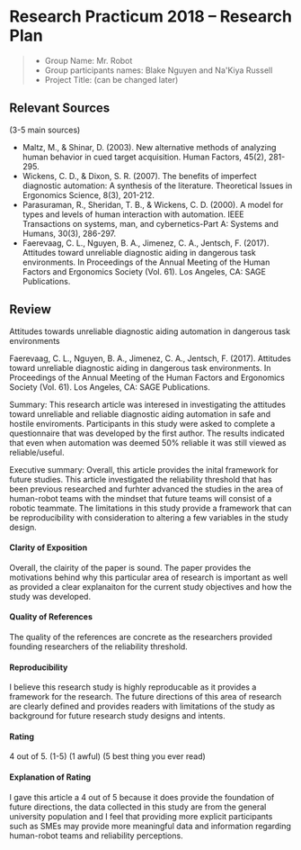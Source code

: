 # Research Practicum 2018 – Research Plan

> * Group Name: Mr. Robot
> * Group participants names: Blake Nguyen and Na'Kiya Russell
> * Project Title: (can be changed later)

## Relevant Sources

(3-5 main sources)
* Maltz, M., & Shinar, D. (2003). New alternative methods of analyzing human behavior in cued target acquisition. Human Factors, 45(2), 281-295.
* Wickens, C. D., & Dixon, S. R. (2007). The benefits of imperfect diagnostic
automation: A synthesis of the literature. Theoretical Issues in
Ergonomics Science, 8(3), 201-212.
* Parasuraman, R., Sheridan, T. B., & Wickens, C. D. (2000). A model for types and levels of human interaction with automation. IEEE Transactions on systems, man, and cybernetics-Part A: Systems and Humans, 30(3), 286-297.
* Faerevaag, C. L., Nguyen, B. A., Jimenez, C. A., Jentsch, F. (2017). Attitudes toward unreliable diagnostic aiding in dangerous task environments. In Proceedings of the Annual Meeting of the Human Factors and Ergonomics Society (Vol. 61). Los Angeles, CA: SAGE Publications.



## Review

Attitudes towards unreliable diagnostic aiding automation in dangerous task environments

Faerevaag, C. L., Nguyen, B. A., Jimenez, C. A., Jentsch, F. (2017). Attitudes toward unreliable diagnostic aiding in dangerous task environments. In Proceedings of the Annual Meeting of the Human Factors and Ergonomics Society (Vol. 61). Los Angeles, CA: SAGE Publications.

Summary:
This research article was interesed in investigating the attitudes toward unreliable and reliable diagnostic aiding automation in safe and hostile enviroments. Participants in this study were asked to complete a questionnaire that was developed by the first author. The results indicated that even when automation was deemed 50% reliable it was still viewed as reliable/useful.

Executive summary:
Overall, this article provides the inital framework for future studies. This article investigated the reliability threshold that has been previous researched and furhter advanced the studies in the area of human-robot teams with the mindset that future teams will consist of a robotic teammate. The limitations in this study provide a framework that can be reproducibility with consideration to altering a few variables in the study design.


#### Clarity of Exposition
Overall, the clairity of the paper is sound. The paper provides the motivations behind why this particular area of research is important as well as provided a clear explanaiton for the current study objectives and how the study was developed.

#### Quality of References
The quality of the references are concrete as the researchers provided founding researchers of the reliability threshold.

#### Reproducibility
I believe this research study is highly reproducable as it provides a framework for the research. The future directions of this area of research are clearly defined and provides readers with limitations of the study as background for future research study designs and intents.

#### Rating
4 out of 5.
(1-5)
(1 awful)
(5 best thing you ever read)

#### Explanation of Rating
I gave this article a 4 out of 5 because it does provide the foundation of future directions, the data collected in this study are from the general university population and I feel that providing more explicit participants such as SMEs may provide more meaningful data and information regarding human-robot teams and reliability perceptions.